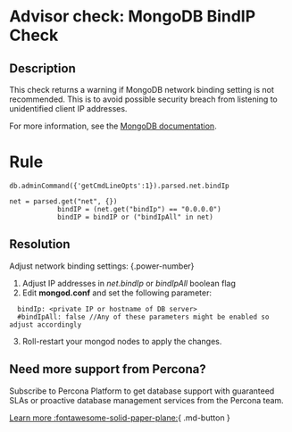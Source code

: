 # Advisor check: MongoDB BindIP Check

## Description
This check returns a warning if MongoDB network binding setting is not recommended.
This is to avoid possible security breach from listening to unidentified client IP addresses. 

For more information, see the [MongoDB documentation](https://docs.mongodb.com/manual/reference/configuration-options/#mongodb-setting-net.bindIp).

# Rule
``` MONGODB_GETCMDLINEOPTS
db.adminCommand({'getCmdLineOpts':1}).parsed.net.bindIp

net = parsed.get("net", {})
            bindIP = (net.get("bindIp") == "0.0.0.0")
            bindIP = bindIP or ("bindIpAll" in net)
```

## Resolution
Adjust network binding settings:
{.power-number}

1. Adjust IP addresses in *net.bindIp* or *bindIpAll* boolean flag
2. Edit **mongod.conf** and set the following parameter:

```net:
  bindIp: <private IP or hostname of DB server>
  #bindIpAll: false //Any of these parameters might be enabled so adjust accordingly
  ```
3. Roll-restart your mongod nodes to apply the changes.

## Need more support from Percona?
Subscribe to Percona Platform to get database support with guaranteed SLAs or proactive database management services from the Percona team.

[Learn more :fontawesome-solid-paper-plane:](https://per.co.na/subscribe){ .md-button }
   
